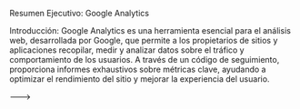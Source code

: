 Resumen Ejecutivo: Google Analytics

Introducción: Google Analytics es una herramienta esencial para el análisis web, desarrollada por Google, que permite a los propietarios de sitios y aplicaciones recopilar, medir y analizar datos sobre el tráfico y comportamiento de los usuarios. A través de un código de seguimiento, proporciona informes exhaustivos sobre métricas clave, ayudando a optimizar el rendimiento del sitio y mejorar la experiencia del usuario.

--->
